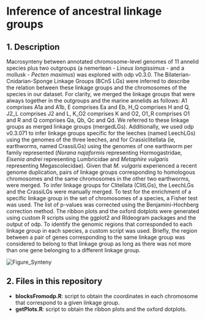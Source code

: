# Inference of ancestral linkage groups

## 1. Description
Macrosynteny between annotated chromosome-level genomes of 11 annelid species plus two outgroups (a nemertean - *Lineus longissimus* - and a mollusk - *Pecten maximus*) was explored with odp v0.3.0. The Bilaterian-Cnidarian-Sponge Linkage Groups (BCnS LGs) were inferred to describe the relation between these linkage groups and the chromosomes of the species in our dataset. For clarity, we merged the linkage groups that were always together in the outgroups and the marine annelids as follows: A1 comprises A1a and A1b, E comprises Ea and Eb, H_Q comprises H and Q, J2_L comprises J2 and L, K_O2 comprises K and O2, O1_R comprises O1 and R and Q comprises Qa, Qb, Qc and Qd. We referred to these linkage groups as merged linkage groups (mergedLGs). Additionally, we used odp v0.3.071 to infer linkage groups specific for the leeches (named LeechLGs) using the genomes of the three leeches, and for Crassiclitellata (ie, earthworms, named CrassiLGs) using the genomes of one earthworm per family represented (*Norana najaformis* representing Hormogastridae, *Eisenia andrei* representing Lumbricidae and *Metaphire vulgaris* representing Megascolecidae).  Given that *M. vulgaris* experienced a recent genome duplication, pairs of linkage groups corresponding to homologous chromosomes and the same chromosomes in the other two earthworms, were merged. To infer linkage groups for Clitellata (ClitLGs), the LeechLGs and the CrassiLGs were manually merged. To test for the enrichment of a specific linkage group in the set of chromosomes of a species, a Fisher test was used. The list of p-values was corrected using the Benjamini-Hochberg correction method. The ribbon plots and the oxford dotplots were generated using custom R scripts using the ggplot2 and RIdeogram packages and the output of odp. To identify the genomic regions that corresponded to each linkage group in each species, a custom script was used. Briefly, the region between a pair of genes corresponding to the same linkage group was considered to belong to that linkage group as long as there was not more than one gene belonging to a different linkage group.

![Figure_Synteny](Figure_Synteny.png)

## 2. Files in this repository
  - **blocksFromodp.R**: script to obtain the coordinates in each chromosome that correspond to a given linkage group.
  - **getPlots.R**: script to obtain the ribbon plots and the oxford dotplots.
